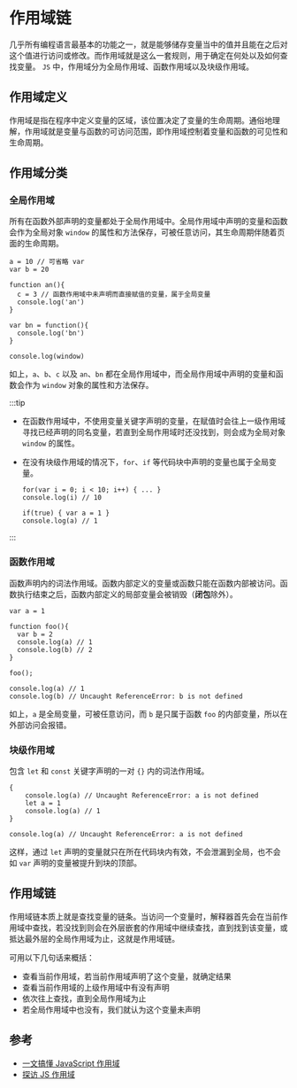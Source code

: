# 作用域链

几乎所有编程语言最基本的功能之一，就是能够储存变量当中的值并且能在之后对这个值进行访问或修改。而作用域就是这么一套规则，用于确定在何处以及如何查找变量。
`JS` 中，作用域分为全局作用域、函数作用域以及块级作用域。

## 作用域定义

作用域是指在程序中定义变量的区域，该位置决定了变量的生命周期。通俗地理解，作用域就是变量与函数的可访问范围，即作用域控制着变量和函数的可见性和生命周期。

## 作用域分类

### 全局作用域

所有在函数外部声明的变量都处于全局作用域中。全局作用域中声明的变量和函数会作为全局对象 `window` 的属性和方法保存，可被任意访问，其生命周期伴随着页面的生命周期。

```
a = 10 // 可省略 var
var b = 20

function an(){
  c = 3 // 函数作用域中未声明而直接赋值的变量，属于全局变量
  console.log('an')
}

var bn = function(){
  console.log('bn')
}

console.log(window)
```

如上，`a`、`b`、`c` 以及 `an`、`bn` 都在全局作用域中，而全局作用域中声明的变量和函数会作为 `window` 对象的属性和方法保存。

:::tip

- 在函数作用域中，不使用变量关键字声明的变量，在赋值时会往上一级作用域寻找已经声明的同名变量，若直到全局作用域时还没找到，则会成为全局对象 `window` 的属性。
- 在没有块级作用域的情况下，`for`、`if` 等代码块中声明的变量也属于全局变量。
  
  ```
  for(var i = 0; i < 10; i++) { ... }
  console.log(i) // 10

  if(true) { var a = 1 }
  console.log(a) // 1
  ```

:::

### 函数作用域

函数声明内的词法作用域。函数内部定义的变量或函数只能在函数内部被访问。函数执行结束之后，函数内部定义的局部变量会被销毁（**闭包**除外）。

```
var a = 1

function foo(){ 
  var b = 2 
  console.log(a) // 1
  console.log(b) // 2
} 

foo();

console.log(a) // 1
console.log(b) // Uncaught ReferenceError: b is not defined
```

如上，`a` 是全局变量，可被任意访问，而 `b` 是只属于函数 `foo` 的内部变量，所以在外部访问会报错。

### 块级作用域

包含 `let` 和 `const` 关键字声明的一对 `{}` 内的词法作用域。

```
{
    console.log(a) // Uncaught ReferenceError: a is not defined
    let a = 1
    console.log(a) // 1
}

console.log(a) // Uncaught ReferenceError: a is not defined
```

这样，通过 `let` 声明的变量就只在所在代码块内有效，不会泄漏到全局，也不会如 `var` 声明的变量被提升到块的顶部。

## 作用域链

作用域链本质上就是查找变量的链条。当访问一个变量时，解释器首先会在当前作用域中查找，若没找到则会在外层嵌套的作用域中继续查找，直到找到该变量，或抵达最外层的全局作用域为止，这就是作用域链。

可用以下几句话来概括：

- 查看当前作用域，若当前作用域声明了这个变量，就确定结果
- 查看当前作用域的上级作用域中有没有声明
- 依次往上查找，直到全局作用域为止
- 若全局作用域中也没有，我们就认为这个变量未声明

## 参考

- [一文搞懂 JavaScript 作用域](https://cloud.tencent.com/developer/article/1851118)
- [探访 JS 作用域](https://blackstarxing.github.io/2018-10-18-javascript-scope.html)
